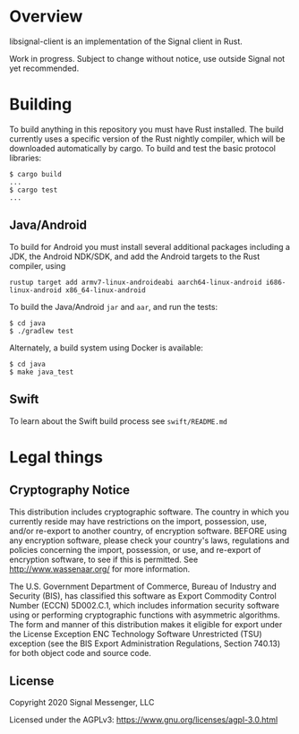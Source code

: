 # Overview

libsignal-client is an implementation of the Signal client in Rust.

Work in progress.  Subject to change without notice, use outside Signal not yet recommended.

# Building

To build anything in this repository you must have Rust installed. The build currently
uses a specific version of the Rust nightly compiler, which will be downloaded
automatically by cargo. To build and test the basic protocol libraries:

```shell
$ cargo build
...
$ cargo test
...
```

## Java/Android

To build for Android you must install several additional packages including a JDK,
the Android NDK/SDK, and add the Android targets to the Rust compiler, using

```rustup target add armv7-linux-androideabi aarch64-linux-android i686-linux-android x86_64-linux-android```

To build the Java/Android ``jar`` and ``aar``, and run the tests:

```shell
$ cd java
$ ./gradlew test
```

Alternately, a build system using Docker is available:

```shell
$ cd java
$ make java_test
```

## Swift

To learn about the Swift build process see ``swift/README.md``

# Legal things
## Cryptography Notice

This distribution includes cryptographic software. The country in which you currently reside may have restrictions on
the import, possession, use, and/or re-export to another country, of encryption software.  BEFORE using any encryption
software, please check your country's laws, regulations and policies concerning the import, possession, or use, and
re-export of encryption software, to see if this is permitted.  See <http://www.wassenaar.org/> for more information.

The U.S. Government Department of Commerce, Bureau of Industry and Security (BIS), has classified this software as
Export Commodity Control Number (ECCN) 5D002.C.1, which includes information security software using or performing
cryptographic functions with asymmetric algorithms.  The form and manner of this distribution makes it eligible for
export under the License Exception ENC Technology Software Unrestricted (TSU) exception (see the BIS Export
Administration Regulations, Section 740.13) for both object code and source code.

## License

Copyright 2020 Signal Messenger, LLC

Licensed under the AGPLv3: https://www.gnu.org/licenses/agpl-3.0.html
